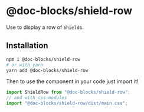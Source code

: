 # @doc-blocks/shield-row

Use to display a row of `Shield`s.

## Installation

```sh
npm i @doc-blocks/shield-row
# or with yarn
yarn add @doc-blocks/shield-row
```

Then to use the component in your code just import it!

```js
import ShieldRow from "@doc-blocks/shield-row";
// and with css-modules
import "@doc-blocks/shield-row/dist/main.css";
```
